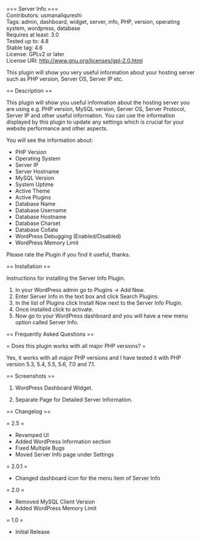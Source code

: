 === Server Info ===<br>
Contributors: usmanaliqureshi<br>
Tags: admin, dashboard, widget, server, info, PHP, version, operating system, wordpress, database<br>
Requires at least: 3.0<br>
Tested up to: 4.8<br>
Stable tag: 4.6<br>
License: GPLv2 or later<br>
License URI: http://www.gnu.org/licenses/gpl-2.0.html<br>

This plugin will show you very useful information about your hosting server such as PHP version, Server OS, Server IP etc.

== Description ==

This plugin will show you useful information about the hosting server you are using e.g. PHP version, MySQL version, Server OS, Server Protocol, Server IP and other useful information. You can use the information displayed by this plugin to update any settings which is crucial for your website performance and other aspects.

You will see the information about:

* PHP Version<br>
* Operating System<br>
* Server IP<br>
* Server Hostname<br>
* MySQL Version<br>
* System Uptime<br>
* Active Theme<br>
* Active Plugins<br>
* Database Name<br>
* Database Username<br>
* Database Hostname<br>
* Database Charset<br>
* Database Collate<br>
* WordPress Debugging (Enabled/Disabled)<br>
* WordPress Memory Limit<br>

Please rate the Plugin if you find it useful, thanks.

== Installation ==

Instructions for installing the Server Info Plugin.

1. In your WordPress admin go to Plugins -> Add New.<br>
2. Enter Server Info in the text box and click Search Plugins.<br>
3. In the list of Plugins click Install Now next to the Server Info Plugin.<br>
4. Once installed click to activate.<br>
5. Now go to your WordPress dashboard and you will have a new menu option called Server Info.<br>

== Frequently Asked Questions ==

= Does this plugin works with all major PHP versions? =

Yes, it works with all major PHP versions and I have tested it with PHP version 5.3, 5.4, 5.5, 5.6, 7.0 and 7.1.

== Screenshots ==

1. WordPress Dashboard Widget.

2. Separate Page for Detailed Server Information.

== Changelog ==

= 2.5 =
* Revamped UI
* Added WordPress Information section
* Fixed Multiple Bugs
* Moved Server Info page under Settings

= 2.0.1 =
* Changed dashboard icon for the menu item of Server Info

= 2.0 =
* Removed MySQL Client Version
* Added WordPress Memory Limit

= 1.0 =
* Initial Release
